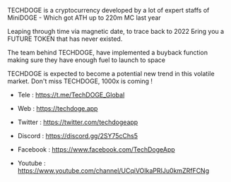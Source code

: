 TECHDOGE is a cryptocurrency developed by a lot of expert staffs of MiniDOGE   - Which got ATH up to 220m MC last year

Leaping through time via magnetic datе, to trace back to 2022 Бring you a FUTURE TOKEN that has never existed. 

The team behind TECHDOGE, have implemented a buyback function making sure they have enough fuel to launch to space

TECHDOGE is expected to become a potential new trend in this volatile market. Don't miss TECHDOGE, 1000x is coming !

- Tele : https://t.me/TechDOGE_Global
 
- Web : https://techdoge.app

- Twitter : https://twitter.com/techdogeapp

- Discord : https://discord.gg/2SY75cChs5

- Facebook : https://www.facebook.com/TechDogeApp

- Youtube : https://www.youtube.com/channel/UCqiVOIkaPRIJu0kmZRfFCNg

